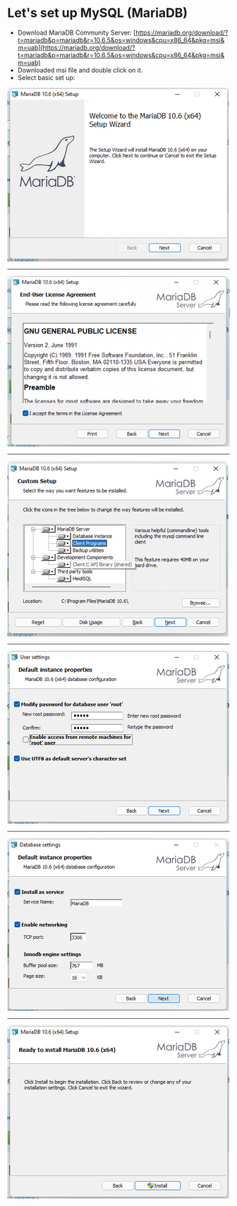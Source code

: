 # Let's set up MySQL (MariaDB)

* Download MariaDB Community Server: [https://mariadb.org/download/?t=mariadb&p=mariadb&r=10.6.5&os=windows&cpu=x86_64&pkg=msi&m=uab](https://mariadb.org/download/?t=mariadb&p=mariadb&r=10.6.5&os=windows&cpu=x86_64&pkg=msi&m=uab)
* Downloaded msi file and double click on it.
* Select basic set up:

![1 step](./images/step_1.png)

---

![2 step](./images/step_2.png)

---

![3 step](./images/step_3.png)

---

![4 step](./images/step_4.png)

---

![5 step](./images/step_5.png)
  
---

![6 step](./images/step_6.png)
